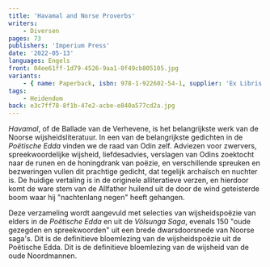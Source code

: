```yaml
---
title: 'Havamal and Norse Proverbs'
writers:
    - Diversen
pages: 73
publishers: 'Imperium Press'
date: '2022-05-13'
languages: Engels
front: 04ee61ff-1d79-4526-9aa1-0f49cb805105.jpg
variants:
    - { name: Paperback, isbn: 978-1-922602-54-1, supplier: 'Ex Libris', size: { height: 178, width: 108, depth: 5 }, import_price: { currency: USD, amount: 10.2 }, price: 13.99, out_of_stock: 0 }
tags:
    - Heidendom
back: e3c7ff78-8f1b-47e2-acbe-e840a577cd2a.jpg
---
```


*Havamal*, of de Ballade van de Verhevene, is het belangrijkste werk van de Noorse wijsheidsliteratuur. In een van de belangrijkste gedichten in de *Poëtische Edda* vinden we de raad van Odin zelf. Adviezen voor zwervers, spreekwoordelijke wijsheid, liefdesadvies, verslagen van Odins zoektocht naar de runen en de honingdrank van poëzie, en verschillende spreuken en bezweringen vullen dit prachtige gedicht, dat tegelijk archaïsch en nuchter is. De huidige vertaling is in de originele alliteratieve verzen, en hierdoor komt de ware stem van de Allfather huilend uit de door de wind geteisterde boom waar hij "nachtenlang negen" heeft gehangen.

Deze verzameling wordt aangevuld met selecties van wijsheidspoëzie van elders in de *Poëtische Edda* en uit de *Völsunga Saga*, evenals 150 "oude gezegden en spreekwoorden" uit een brede dwarsdoorsnede van Noorse saga's. Dit is de definitieve bloemlezing van de wijsheidspoëzie uit de Poëtische Edda. Dit is de definitieve bloemlezing van de wijsheid van de oude Noordmannen.
